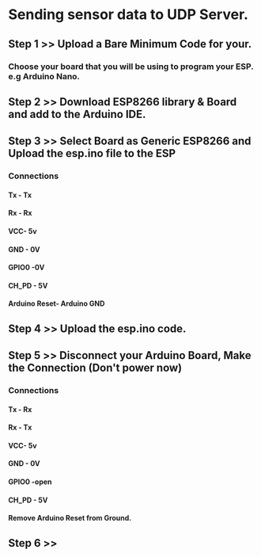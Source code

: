 # Sending sensor data to UDP Server.
## Step 1 >> Upload a Bare Minimum Code for your.
###     Choose your board that you will be using to program your ESP. e.g Arduino Nano.
## Step 2 >> Download ESP8266 library & Board and add to the Arduino IDE.
 ## Step 3 >> Select Board as Generic ESP8266 and Upload the esp.ino file to the ESP
 ### Connections 
 #### Tx - Tx
 #### Rx - Rx
 #### VCC- 5v
 #### GND - 0V 
 #### GPIO0 -0V
 #### CH_PD - 5V

 #### Arduino Reset- Arduino GND 

 ## Step 4 >> Upload the esp.ino code.

 ## Step 5 >> Disconnect your Arduino Board, Make the Connection (Don't power now)

 ### Connections 
 #### Tx - Rx
 #### Rx - Tx
 #### VCC- 5v
 #### GND - 0V 
 #### GPIO0 -open
 #### CH_PD - 5V

 #### Remove Arduino Reset from Ground.

 ## Step 6 >> 
